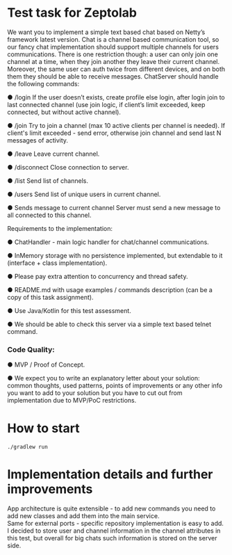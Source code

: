 # Test task for Zeptolab

We want you to implement a simple text based chat based on Netty’s framework latest version.
Chat is a channel based communication tool, so our fancy chat implementation should support multiple channels for users communications. There is one restriction though: a user can only join one channel at a time, when they join another they leave their current channel. Moreover, the same user can auth twice from different devices, and on both them they should be able to receive messages.
ChatServer should handle the following commands:

● /login <name> <password>
If the user doesn’t exists, create profile else login, after login join to last connected channel (use join logic, if client’s limit exceeded, keep connected, but without active channel).

● /join <channel>
Try to join a channel (max 10 active clients per channel is needed). If client's limit exceeded - send error, otherwise join channel and send last N messages of activity.

● /leave
Leave current channel.

● /disconnect
Close connection to server.

● /list
Send list of channels.

● /users
Send list of unique users in current channel.

● <text message terminated with CR>
Sends message to current channel Server must send a new message to all connected to this channel.

Requirements to the implementation:

● ChatHandler - main logic handler for chat/channel communications.

● InMemory storage with no persistence implemented, but extendable to it (interface +
class implementation).

● Please pay extra attention to concurrency and thread safety.

● README.md with usage examples / commands description (can be a copy of this task
assignment).

● Use Java/Kotlin for this test assessment.

● We should be able to check this server via a simple text based telnet command.

### Code Quality:
● MVP / Proof of Concept.

● We expect you to write an explanatory letter about your solution: common thoughts,
used patterns, points of improvements or any other info you want to add to your solution but you have to cut out from implementation due to MVP/PoC restrictions.


# How to start

```shell
./gradlew run
```


# Implementation details and further improvements

App architecture is quite extensible - to add new commands you need to add new classes and add them into the main service.  
Same for external ports - specific repository implementation is easy to add.
I decided to store user and channel information in the channel attributes in this test, but overall for big chats such information 
is stored on the server side. 